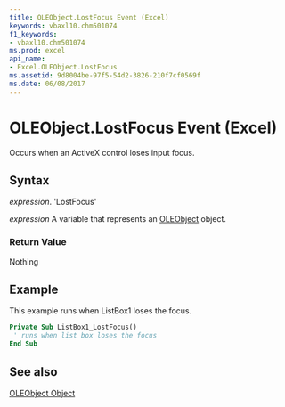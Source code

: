 ```yaml
---
title: OLEObject.LostFocus Event (Excel)
keywords: vbaxl10.chm501074
f1_keywords:
- vbaxl10.chm501074
ms.prod: excel
api_name:
- Excel.OLEObject.LostFocus
ms.assetid: 9d8004be-97f5-54d2-3826-210f7cf0569f
ms.date: 06/08/2017
---
```



# OLEObject.LostFocus Event (Excel)

Occurs when an ActiveX control loses input focus.


## Syntax

 _expression_. 'LostFocus'

 _expression_ A variable that represents an [OLEObject](./Excel.OLEObject.md) object.


### Return Value

Nothing


## Example

This example runs when ListBox1 loses the focus.


```vb
Private Sub ListBox1_LostFocus() 
 ' runs when list box loses the focus 
End Sub
```


## See also


[OLEObject Object](Excel.OLEObject.md)

